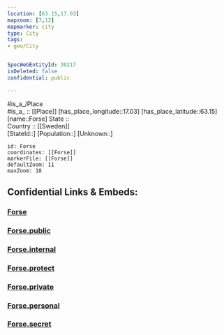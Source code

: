```yaml
---
location: [63.15,17.03] 
mapzoom: [7,12] 
mapmarker: city 
type: City
tags:
- geo/City


SpocWebEntityId: 30217
isDeleted: false
confidential: public

---
```

#is_a_/Place  
#is_a_ :: [[Place]] 
[has_place_longitude::17.03] 
[has_place_latitude::63.15] 
[name::Forse] 
State ::  
Country :: [[Sweden]]  
[StateId::] 
[Population::] 
[Unknown::] 


```leaflet
id: Forse
coordinates: [[Forse]] 
markerFile: [[Forse]] 
defaultZoom: 11 
maxZoom: 18
```


## Confidential Links & Embeds: 

### [Forse](/_Standards/Earth/Continent/Europe/Europe~North/Sweden/Provinces~Sweden/Västernorrland/City/Forse.md) 

### [Forse.public](/_public/Earth/Continent/Europe/Europe~North/Sweden/Provinces~Sweden/Västernorrland/City/Forse.public.md) 

### [Forse.internal](/_internal/Earth/Continent/Europe/Europe~North/Sweden/Provinces~Sweden/Västernorrland/City/Forse.internal.md) 

### [Forse.protect](/_protect/Earth/Continent/Europe/Europe~North/Sweden/Provinces~Sweden/Västernorrland/City/Forse.protect.md) 

### [Forse.private](/_private/Earth/Continent/Europe/Europe~North/Sweden/Provinces~Sweden/Västernorrland/City/Forse.private.md) 

### [Forse.personal](/_personal/Earth/Continent/Europe/Europe~North/Sweden/Provinces~Sweden/Västernorrland/City/Forse.personal.md) 

### [Forse.secret](/_secret/Earth/Continent/Europe/Europe~North/Sweden/Provinces~Sweden/Västernorrland/City/Forse.secret.md)

